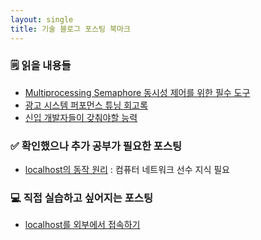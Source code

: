 ```yaml
---
layout: single
title: 기술 블로그 포스팅 북마크
---
```

### 🗒️ 읽을 내용들 
* [Multiprocessing Semaphore 동시성 제어를 위한 필수 도구](https://techchallengearena.substack.com/p/locking-deep-dive-1?trk=feed_main-feed-card_feed-article-content)
* [광고 시스템 퍼포먼스 튜닝 회고록](https://techblog.yogiyo.co.kr/%EA%B4%91%EA%B3%A0-%EC%8B%9C%EC%8A%A4%ED%85%9C-%ED%8D%BC%ED%8F%AC%EB%A8%BC%EC%8A%A4-%ED%8A%9C%EB%8B%9D-%ED%9A%8C%EA%B3%A0%EB%A1%9D-a658e40842d6)
* [신입 개발자들이 갖춰야할 능력](https://youngban.tistory.com/5)
  
  
### ✅ 확인했으나 추가 공부가 필요한 포스팅
* [localhost의 동작 원리](https://velog.io/@480/localhost-%EC%9D%98-%EB%8F%99%EC%9E%91-%EC%9B%90%EB%A6%AC) : 컴퓨터 네트워크 선수 지식 필요
  

### 💻 직접 실습하고 싶어지는 포스팅
* [localhost를 외부에서 접속하기](https://velog.io/@480/localhost-%EB%A5%BC-%EC%99%B8%EB%B6%80%EC%97%90%EC%84%9C-%EC%A0%91%EC%86%8D%ED%95%98%EA%B8%B0?trk=feed_main-feed-card_feed-article-content)
